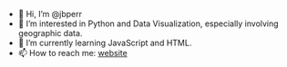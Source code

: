- 👋 Hi, I’m @jbperr
- 👀 I’m interested in Python and Data Visualization, especially involving geographic data.
- 🌱 I’m currently learning JavaScript and HTML.
- 📫 How to reach me: [website](https://www.benperry.org)

<!---
jbperr/jbperr is a ✨ special ✨ repository because its `README.md` (this file) appears on your GitHub profile.
You can click the Preview link to take a look at your changes.
--->
